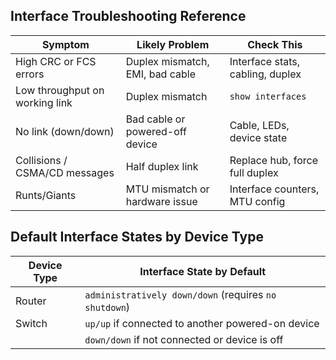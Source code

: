 ## Interface Troubleshooting Reference

| **Symptom**                       | **Likely Problem**                  | **Check This**                          |
|----------------------------------|-------------------------------------|-----------------------------------------|
| High CRC or FCS errors           | Duplex mismatch, EMI, bad cable     | Interface stats, cabling, duplex        |
| Low throughput on working link   | Duplex mismatch                     | `show interfaces`                       |
| No link (down/down)              | Bad cable or powered-off device     | Cable, LEDs, device state               |
| Collisions / CSMA/CD messages    | Half duplex link                    | Replace hub, force full duplex          |
| Runts/Giants                     | MTU mismatch or hardware issue      | Interface counters, MTU config          |

## Default Interface States by Device Type

| **Device Type** | **Interface State by Default**                                      |
|------------------|---------------------------------------------------------------------|
| Router           | `administratively down/down` (requires `no shutdown`)              |
| Switch           | `up/up` if connected to another powered-on device                  |
|                  | `down/down` if not connected or device is off                      |
